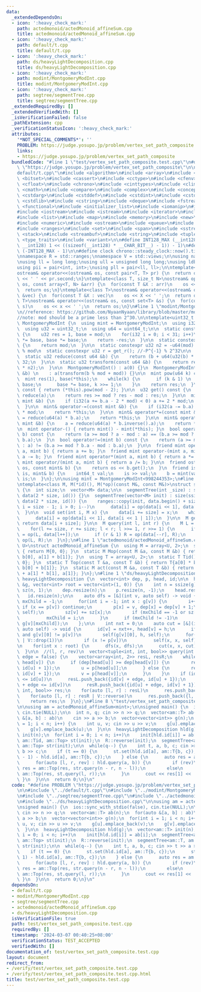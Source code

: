 ```yaml
---
data:
  _extendedDependsOn:
  - icon: ':heavy_check_mark:'
    path: actedmonoid/actedMonoid_affineSum.cpp
    title: actedmonoid/actedMonoid_affineSum.cpp
  - icon: ':heavy_check_mark:'
    path: default/t.cpp
    title: default/t.cpp
  - icon: ':heavy_check_mark:'
    path: ds/heavyLightDecomposition.cpp
    title: ds/heavyLightDecomposition.cpp
  - icon: ':heavy_check_mark:'
    path: modint/MontgomeryModInt.cpp
    title: modint/MontgomeryModInt.cpp
  - icon: ':heavy_check_mark:'
    path: segtree/segmentTree.cpp
    title: segtree/segmentTree.cpp
  _extendedRequiredBy: []
  _extendedVerifiedWith: []
  _isVerificationFailed: false
  _pathExtension: cpp
  _verificationStatusIcon: ':heavy_check_mark:'
  attributes:
    '*NOT_SPECIAL_COMMENTS*': ''
    PROBLEM: https://judge.yosupo.jp/problem/vertex_set_path_composite
    links:
    - https://judge.yosupo.jp/problem/vertex_set_path_composite
  bundledCode: "#line 1 \"test/vertex_set_path_composite.test.cpp\"\n#define PROBLEM\
    \ \"https://judge.yosupo.jp/problem/vertex_set_path_composite\"\n\n#line 1 \"\
    default/t.cpp\"\n#include <algorithm>\n#include <array>\n#include <bit>\n#include\
    \ <bitset>\n#include <cassert>\n#include <cctype>\n#include <cfenv>\n#include\
    \ <cfloat>\n#include <chrono>\n#include <cinttypes>\n#include <climits>\n#include\
    \ <cmath>\n#include <compare>\n#include <complex>\n#include <concepts>\n#include\
    \ <cstdarg>\n#include <cstddef>\n#include <cstdint>\n#include <cstdio>\n#include\
    \ <cstdlib>\n#include <cstring>\n#include <deque>\n#include <fstream>\n#include\
    \ <functional>\n#include <initializer_list>\n#include <iomanip>\n#include <ios>\n\
    #include <iostream>\n#include <istream>\n#include <iterator>\n#include <limits>\n\
    #include <list>\n#include <map>\n#include <memory>\n#include <new>\n#include <numbers>\n\
    #include <numeric>\n#include <ostream>\n#include <queue>\n#include <random>\n\
    #include <ranges>\n#include <set>\n#include <span>\n#include <sstream>\n#include\
    \ <stack>\n#include <streambuf>\n#include <string>\n#include <tuple>\n#include\
    \ <type_traits>\n#include <variant>\n\n#define INT128_MAX (__int128)(((unsigned\
    \ __int128) 1 << ((sizeof(__int128) * __CHAR_BIT__) - 1)) - 1)\n#define INT128_MIN\
    \ (-INT128_MAX - 1)\n\n#define clock chrono::steady_clock::now().time_since_epoch().count()\n\
    \nnamespace R = std::ranges;\nnamespace V = std::views;\n\nusing namespace std;\n\
    \nusing ll = long long;\nusing ull = unsigned long long;\nusing ldb = long double;\n\
    using pii = pair<int, int>;\nusing pll = pair<ll, ll>;\n\ntemplate<class T>\n\
    ostream& operator<<(ostream& os, const pair<T, T> pr) {\n  return os << pr.first\
    \ << ' ' << pr.second;\n}\ntemplate<class T, size_t N>\nostream& operator<<(ostream&\
    \ os, const array<T, N> &arr) {\n  for(const T &X : arr)\n    os << X << ' ';\n\
    \  return os;\n}\ntemplate<class T>\nostream& operator<<(ostream& os, const vector<T>\
    \ &vec) {\n  for(const T &X : vec)\n    os << X << ' ';\n  return os;\n}\ntemplate<class\
    \ T>\nostream& operator<<(ostream& os, const set<T> &s) {\n  for(const T &x :\
    \ s)\n    os << x << ' ';\n  return os;\n}\n#line 1 \"modint/MontgomeryModInt.cpp\"\
    \n//reference: https://github.com/NyaanNyaan/library/blob/master/modint/montgomery-modint.hpp#L10\n\
    //note: mod should be a prime less than 2^30.\n\ntemplate<uint32_t mod>\nstruct\
    \ MontgomeryModInt {\n  using mint = MontgomeryModInt;\n  using i32 = int32_t;\n\
    \  using u32 = uint32_t;\n  using u64 = uint64_t;\n\n  static constexpr u32 get_r()\
    \ {\n    u32 res = 1, base = mod;\n    for(i32 i = 0; i < 31; i++)\n      res\
    \ *= base, base *= base;\n    return -res;\n  }\n\n  static constexpr u32 get_mod()\
    \ {\n    return mod;\n  }\n\n  static constexpr u32 n2 = -u64(mod) % mod; //2^64\
    \ % mod\n  static constexpr u32 r = get_r(); //-P^{-1} % 2^32\n\n  u32 a;\n\n\
    \  static u32 reduce(const u64 &b) {\n    return (b + u64(u32(b) * r) * mod) >>\
    \ 32;\n  }\n\n  static u32 transform(const u64 &b) {\n    return reduce(u64(b)\
    \ * n2);\n  }\n\n  MontgomeryModInt() : a(0) {}\n  MontgomeryModInt(const int64_t\
    \ &b) \n    : a(transform(b % mod + mod)) {}\n\n  mint pow(u64 k) const {\n  \
    \  mint res(1), base(*this);\n    while(k) {\n      if (k & 1) \n        res *=\
    \ base;\n      base *= base, k >>= 1;\n    }\n    return res;\n  }\n\n  mint inverse()\
    \ const { return (*this).pow(mod - 2); }\n\n  u32 get() const {\n    u32 res =\
    \ reduce(a);\n    return res >= mod ? res - mod : res;\n  }\n\n  mint& operator+=(const\
    \ mint &b) {\n    if (i32(a += b.a - 2 * mod) < 0) a += 2 * mod;\n    return *this;\n\
    \  }\n\n  mint& operator-=(const mint &b) {\n    if (i32(a -= b.a) < 0) a += 2\
    \ * mod;\n    return *this;\n  }\n\n  mint& operator*=(const mint &b) {\n    a\
    \ = reduce(u64(a) * b.a);\n    return *this;\n  }\n\n  mint& operator/=(const\
    \ mint &b) {\n    a = reduce(u64(a) * b.inverse().a);\n    return *this;\n  }\n\
    \n  mint operator-() { return mint() - mint(*this); }\n  bool operator==(mint\
    \ b) const {\n    return (a >= mod ? a - mod : a) == (b.a >= mod ? b.a - mod :\
    \ b.a);\n  }\n  bool operator!=(mint b) const {\n    return (a >= mod ? a - mod\
    \ : a) != (b.a >= mod ? b.a - mod : b.a);\n  }\n\n  friend mint operator+(mint\
    \ a, mint b) { return a += b; }\n  friend mint operator-(mint a, mint b) { return\
    \ a -= b; }\n  friend mint operator*(mint a, mint b) { return a *= b; }\n  friend\
    \ mint operator/(mint a, mint b) { return a /= b; }\n\n  friend ostream& operator<<(ostream&\
    \ os, const mint& b) {\n    return os << b.get();\n  }\n  friend istream& operator>>(istream&\
    \ is, mint& b) {\n    int64_t val;\n    is >> val;\n    b = mint(val);\n    return\
    \ is;\n  }\n};\n\nusing mint = MontgomeryModInt<998244353>;\n#line 1 \"segtree/segmentTree.cpp\"\
    \ntemplate<class M, M(*id)(), M(*op)(const M&, const M&)>\nstruct segmentTree\
    \ {\n  int size;\n  vector<M> data;\n\n  segmentTree(int _size) : size(_size),\
    \ data(2 * size, id()) {}\n  segmentTree(vector<M> init) : size(ssize(init)),\
    \ data(2 * size, id()) {\n    ranges::copy(init, data.begin() + size);\n    for(int\
    \ i = size - 1; i > 0; i--)\n      data[i] = op(data[i << 1], data[i << 1 | 1]);\n\
    \  }\n\n  void set(int i, M x) {\n    data[i += size] = x;\n    while(i >>= 1)\n\
    \      data[i] = op(data[i << 1], data[i << 1 | 1]);\n  }\n\n  M get(int i) {\
    \ return data[i + size]; }\n\n  M query(int l, int r) {\n    M L = id(), R = id();\n\
    \    for(l += size, r += size; l < r; l >>= 1, r >>= 1) {\n      if (l & 1) L\
    \ = op(L, data[l++]);\n      if (r & 1) R = op(data[--r], R);\n    }\n    return\
    \ op(L, R);\n  }\n};\n#line 1 \"actedmonoid/actedMonoid_affineSum.cpp\"\ntemplate<class\
    \ U>\nstruct actedMonoid_affineSum {\n  using M = array<U, 2>;\n  static M Mid()\
    \ { return M{0, 0}; }\n  static M Mop(const M &a, const M &b) { return {a[0] +\
    \ b[0], a[1] + b[1]}; }\n  using T = array<U, 2>;\n  static T Tid() { return T{1,\
    \ 0}; }\n  static T Top(const T &a, const T &b) { return T{a[0] * b[0], a[1] *\
    \ b[0] + b[1]}; }\n  static M act(const M &a, const T &b) { return {a[0] * b[0]\
    \ + a[1] * b[1], a[1]}; }\n};\n#line 1 \"ds/heavyLightDecomposition.cpp\"\nstruct\
    \ heavyLightDecomposition {\n  vector<int> dep, p, head, id;\n\n  heavyLightDecomposition(vector<vector<int>>\
    \ &g, vector<int> root = vector<int>(1, 0)) {\n    int n = ssize(g);\n    vector<int>\
    \ sz(n, 1);\n    dep.resize(n);\n    p.resize(n, -1);\n    head.resize(n);\n \
    \   id.resize(n);\n\n    auto dfs = [&](int v, auto self) -> void {\n      int\
    \ mxChild = -1;\n      for(int i = -1; int x : g[v]) {\n        i++;\n       \
    \ if (x == p[v]) continue;\n        p[x] = v, dep[x] = dep[v] + 1;\n        self(x,\
    \ self);\n        sz[v] += sz[x];\n        if (mxChild == -1 or sz[x] > sz[g[v][mxChild]])\n\
    \          mxChild = i;\n      }\n      if (mxChild != -1)\n        swap(g[v][0],\
    \ g[v][mxChild]);\n    };\n\n    int nxt = 0;\n    auto cut = [&](int v, int h,\
    \ auto self) -> void {\n      id[v] = nxt++, head[v] = h;\n      if (!g[v].empty()\
    \ and g[v][0] != p[v])\n        self(g[v][0], h, self);\n      for(int x : g[v]\
    \ | V::drop(1))\n        if (x != p[v])\n          self(x, x, self);\n    };\n\
    \n    for(int x : root) {\n      dfs(x, dfs);\n      cut(x, x, cut);\n    }\n\
    \  }\n\n  //(l, r, rev)\n  vector<tuple<int, int, bool>> query(int u, int v, bool\
    \ edge = false) {\n    vector<array<int, 2>> resL, resR;\n    while(head[u] !=\
    \ head[v]) {\n      if (dep[head[u]] >= dep[head[v]]) {\n        resL.push_back({id[head[u]],\
    \ id[u] + 1});\n        u = p[head[u]];\n      } else {\n        resR.push_back({id[head[v]],\
    \ id[v] + 1});\n        v = p[head[v]];\n      }\n    }\n    if (id[v] + edge\
    \ <= id[u])\n      resL.push_back({id[v] + edge, id[u] + 1});\n    else if (id[u]\
    \ + edge <= id[v])\n      resR.push_back({id[u] + edge, id[v] + 1});\n    vector<tuple<int,\
    \ int, bool>> res;\n    for(auto [l, r] : resL)\n      res.push_back({l, r, true});\n\
    \    for(auto [l, r] : resR | V::reverse)\n      res.push_back({l, r, false});\n\
    \    return res;\n  }\n};\n#line 8 \"test/vertex_set_path_composite.test.cpp\"\
    \n\nusing am = actedMonoid_affineSum<mint>;\n\nsigned main() {\n  ios::sync_with_stdio(false),\
    \ cin.tie(NULL);\n\n  int n, q; cin >> n >> q;\n  vector<am::T> ab(n);\n  for(auto\
    \ &[a, b] : ab)\n    cin >> a >> b;\n  vector<vector<int>> g(n);\n  for(int i\
    \ = 1; i < n; i++) {\n    int u, v; cin >> u >> v;\n    g[u].emplace_back(v);\n\
    \    g[v].emplace_back(u);\n  }\n\n  heavyLightDecomposition hld(g);\n  vector<am::T>\
    \ init(n);\n  for(int i = 0; i < n; i++)\n    init[hld.id[i]] = ab[i];\n  segmentTree<am::T,\
    \ am::Tid, am::Top> st(init);\n  R::reverse(init);\n  segmentTree<am::T, am::Tid,\
    \ am::Top> str(init);\n\n  while(q--) {\n    int t, a, b, c; cin >> t >> a >>\
    \ b >> c;\n    if (t == 0) {\n      st.set(hld.id[a], am::T{b, c});\n      str.set((n\
    \ - 1) - hld.id[a], am::T{b, c});\n    } else {\n      auto res = am::T{0, c};\n\
    \      for(auto [l, r, rev] : hld.query(a, b)) {\n        if (rev)\n         \
    \ res = am::Top(res, str.query(n - r, n - l));\n        else\n          res =\
    \ am::Top(res, st.query(l, r));\n      }\n      cout << res[1] << '\\n';\n   \
    \ }\n  }\n\n  return 0;\n}\n"
  code: "#define PROBLEM \"https://judge.yosupo.jp/problem/vertex_set_path_composite\"\
    \n\n#include \"../default/t.cpp\"\n#include \"../modint/MontgomeryModInt.cpp\"\
    \n#include \"../segtree/segmentTree.cpp\"\n#include \"../actedmonoid/actedMonoid_affineSum.cpp\"\
    \n#include \"../ds/heavyLightDecomposition.cpp\"\n\nusing am = actedMonoid_affineSum<mint>;\n\
    \nsigned main() {\n  ios::sync_with_stdio(false), cin.tie(NULL);\n\n  int n, q;\
    \ cin >> n >> q;\n  vector<am::T> ab(n);\n  for(auto &[a, b] : ab)\n    cin >>\
    \ a >> b;\n  vector<vector<int>> g(n);\n  for(int i = 1; i < n; i++) {\n    int\
    \ u, v; cin >> u >> v;\n    g[u].emplace_back(v);\n    g[v].emplace_back(u);\n\
    \  }\n\n  heavyLightDecomposition hld(g);\n  vector<am::T> init(n);\n  for(int\
    \ i = 0; i < n; i++)\n    init[hld.id[i]] = ab[i];\n  segmentTree<am::T, am::Tid,\
    \ am::Top> st(init);\n  R::reverse(init);\n  segmentTree<am::T, am::Tid, am::Top>\
    \ str(init);\n\n  while(q--) {\n    int t, a, b, c; cin >> t >> a >> b >> c;\n\
    \    if (t == 0) {\n      st.set(hld.id[a], am::T{b, c});\n      str.set((n -\
    \ 1) - hld.id[a], am::T{b, c});\n    } else {\n      auto res = am::T{0, c};\n\
    \      for(auto [l, r, rev] : hld.query(a, b)) {\n        if (rev)\n         \
    \ res = am::Top(res, str.query(n - r, n - l));\n        else\n          res =\
    \ am::Top(res, st.query(l, r));\n      }\n      cout << res[1] << '\\n';\n   \
    \ }\n  }\n\n  return 0;\n}\n"
  dependsOn:
  - default/t.cpp
  - modint/MontgomeryModInt.cpp
  - segtree/segmentTree.cpp
  - actedmonoid/actedMonoid_affineSum.cpp
  - ds/heavyLightDecomposition.cpp
  isVerificationFile: true
  path: test/vertex_set_path_composite.test.cpp
  requiredBy: []
  timestamp: '2024-03-07 00:40:25+08:00'
  verificationStatus: TEST_ACCEPTED
  verifiedWith: []
documentation_of: test/vertex_set_path_composite.test.cpp
layout: document
redirect_from:
- /verify/test/vertex_set_path_composite.test.cpp
- /verify/test/vertex_set_path_composite.test.cpp.html
title: test/vertex_set_path_composite.test.cpp
---
```

